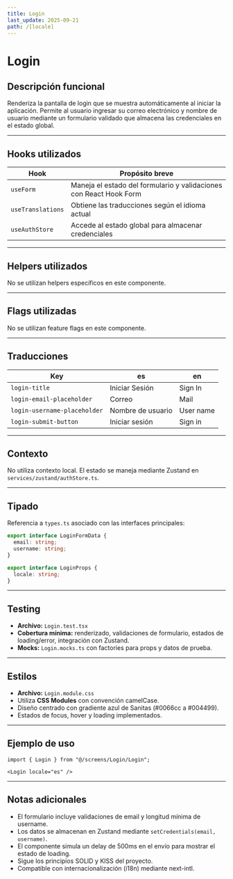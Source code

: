 ```yaml
---
title: Login
last_update: 2025-09-21
path: /[locale]
---
```


# Login

## Descripción funcional
Renderiza la pantalla de login que se muestra automáticamente al iniciar la aplicación. Permite al usuario ingresar su correo electrónico y nombre de usuario mediante un formulario validado que almacena las credenciales en el estado global.

---

## Hooks utilizados
| Hook             | Propósito breve                              |
|------------------|-----------------------------------------------|
| `useForm`        | Maneja el estado del formulario y validaciones con React Hook Form |
| `useTranslations`| Obtiene las traducciones según el idioma actual |
| `useAuthStore`   | Accede al estado global para almacenar credenciales |

---

## Helpers utilizados
No se utilizan helpers específicos en este componente.

---

## Flags utilizadas
No se utilizan feature flags en este componente.

---

## Traducciones
| Key                           | es                    | en           |
|-------------------------------|-----------------------|--------------|
| `login-title`                 | Iniciar Sesión       | Sign In      |
| `login-email-placeholder`     | Correo                | Mail         |
| `login-username-placeholder`  | Nombre de usuario     | User name    |
| `login-submit-button`         | Iniciar sesión        | Sign in      |

---

## Contexto
No utiliza contexto local. El estado se maneja mediante Zustand en `services/zustand/authStore.ts`.

---

## Tipado
Referencia a `types.ts` asociado con las interfaces principales:  
```ts
export interface LoginFormData {
  email: string;
  username: string;
}

export interface LoginProps {
  locale: string;
}
```

---

## Testing
- **Archivo:** `Login.test.tsx`  
- **Cobertura mínima:** renderizado, validaciones de formulario, estados de loading/error, integración con Zustand.  
- **Mocks:** `Login.mocks.ts` con factories para props y datos de prueba.

---

## Estilos
- **Archivo:** `Login.module.css`  
- Utiliza **CSS Modules** con convención camelCase.
- Diseño centrado con gradiente azul de Sanitas (#0066cc a #004499).
- Estados de focus, hover y loading implementados.

---

## Ejemplo de uso
```tsx
import { Login } from "@/screens/Login/Login";

<Login locale="es" />
```

---

## Notas adicionales
- El formulario incluye validaciones de email y longitud mínima de username.
- Los datos se almacenan en Zustand mediante `setCredentials(email, username)`.
- El componente simula un delay de 500ms en el envío para mostrar el estado de loading.
- Sigue los principios SOLID y KISS del proyecto.
- Compatible con internacionalización (i18n) mediante next-intl.
